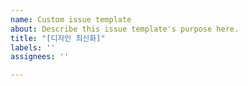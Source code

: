 ```yaml
---
name: Custom issue template
about: Describe this issue template's purpose here.
title: "[디자인 최신화]"
labels: ''
assignees: ''

---
```



